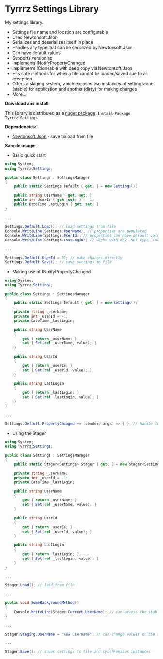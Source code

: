 # Tyrrrz Settings Library

My settings library.

- Settings file name and location are configurable
- Uses Newtonsoft.Json
- Serializes and deserializes itself in place
- Handles any type that can be serialized by Newtonsoft.Json
- Can have default values
- Supports versioning
- Implements INotifyPropertyChanged
- Implements ICloneable with deep copy via Newtonsoft.Json
- Has safe methods for when a file cannot be loaded/saved due to an exception
- Offers a staging system, which exposes two instances of settings: one (stable) for application and another (dirty) for making changes
- More...

**Download and install:**

This library is distributed as a [nuget package](https://www.nuget.org/packages/Tyrrrz.Settings): `Install-Package Tyrrrz.Settings`

**Dependencies:**

- [Newtonsoft.Json](http://www.newtonsoft.com/json) - save to/load from file

**Sample usage:**

- Basic quick start

```c#
using System;
using Tyrrrz.Settings;

public class Settings : SettingsManager
{
    public static Settings Default { get; } = new Settings();

    public string UserName { get; set; }
    public int UserId { get; set; } = -1;
    public DateTime LastLogin { get; set; }
}

...

Settings.Default.Load(); // load settings from file
Console.WriteLine(Settings.UserName); // properties are populated
Console.WriteLine(Settings.UserId); // properties can have default values
Console.WriteLine(Settings.LastLogin); // works with any .NET type, including your own

...

Settings.Default.UserId = 32; // make changes directly
Settings.Default.Save(); // save settings to file

```

- Making use of INotifyPropertyChanged

```c#
using System;
using Tyrrrz.Settings;

public class Settings : SettingsManager
{
    public static Settings Default { get; } = new Settings();

    private string _userName;
    private int _userId = -1;
    private DateTime _lastLogin;

    public string UserName
    {
        get { return _userName; }
        set { Set(ref _userName, value); }
    }

    public string UserId
    {
        get { return _userId; }
        set { Set(ref _userId, value); }
    }

    public string LastLogin
    {
        get { return _lastLogin; }
        set { Set(ref _lastLogin, value); }
    }
}

...

Settings.Default.PropertyChanged += (sender, args) => { }; // handle the event or use WPF bindings

```

- Using the Stager

```c#
using System;
using Tyrrrz.Settings;

public class Settings : SettingsManager
{
    public static Stager<Settings> Stager { get; } = new Stager<Settings>();

    private string _userName;
    private int _userId = -1;
    private DateTime _lastLogin;

    public string UserName
    {
        get { return _userName; }
        set { Set(ref _userName, value); }
    }

    public string UserId
    {
        get { return _userId; }
        set { Set(ref _userId, value); }
    }

    public string LastLogin
    {
        get { return _lastLogin; }
        set { Set(ref _lastLogin, value); }
    }
}

...

Stager.Load(); // load from file

...

public void SomeBackgroundMethod()
{
    Console.WriteLine(Stager.Current.UserName); // can access the stable snapshot, where all the settings are saved
}

...

Stager.Staging.UserName = "new username"; // can change values on the staging instance, without affecting the current instance

...

Stager.Save(); // saves settings to file and synchronizes instances

```
